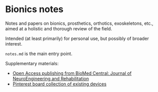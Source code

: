 # Bionics notes

Notes and papers on bionics, prosthetics, orthotics, exoskeletons, etc., aimed at a holistic and thorough review of the field.

Intended (at least primarily) for personal use, but possibly of broader interest.

`notes.md` is the main entry point.

Supplementary materials:

* [Open Access publishing from BioMed Central: Journal of NeuroEngineering and Rehabilitation](http://jneuroengrehab.biomedcentral.com/articles?query=fes&searchType=journalSearch)
* [Pinterest board collection of existing devices](https://www.pinterest.com/frijoldelaluna/bionics/)
